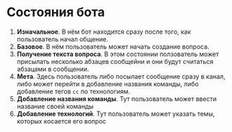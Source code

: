 Состояния бота
===

1. **Изначальное**. В нём бот находится сразу после того, как пользователь начал общение.
2. **Базовое**. В нём пользователь может начать создание вопроса.
3. **Получение текста вопроса**. В этом состоянии ползователь может присылать несколько абзацев сообщейни и они будут 
считаться абзацами в сообщении.
4. **Мета**. Здесь пользователь либо посылает сообщение сразу в канал, либо может перейти в добавление названия команды,
либо добавление тегов `cc` по технологиям.
5. **Добавление названия команды**. Тут пользователь может ввести название своей команды
7. **Добавление технологий**. Тут пользователь может указать темы, которых косается его вопрос